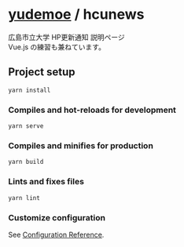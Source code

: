 # [yudemoe](https://github.com/yudemoe) / hcunews
広島市立大学 HP更新通知 説明ページ  
Vue.js の練習も兼ねています。

## Project setup
```
yarn install
```

### Compiles and hot-reloads for development
```
yarn serve
```

### Compiles and minifies for production
```
yarn build
```

### Lints and fixes files
```
yarn lint
```

### Customize configuration
See [Configuration Reference](https://cli.vuejs.org/config/).